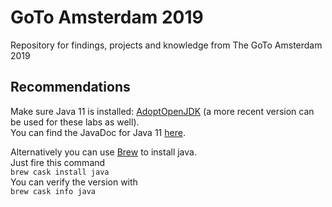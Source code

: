 # GoTo Amsterdam 2019
Repository for findings, projects and knowledge from The GoTo Amsterdam 2019


## Recommendations
Make sure Java 11 is installed: [AdoptOpenJDK](https://adoptopenjdk.net/releases.html?variant=openjdk11&jvmVariant=hotspot) (a more recent version can be used for these labs as well).  
You can find the JavaDoc for Java 11 [here](https://docs.oracle.com/en/java/javase/11/docs/api/index.html).

Alternatively you can use [Brew](https://docs.brew.sh/Installation.html) to install java.  
Just fire this command  
 ```brew cask install java ```  
 You can verify the version with  
 ```brew cask info java```
